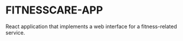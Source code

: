 # FITNESSCARE-APP
  React application that implements a web interface for a  fitness-related service.
